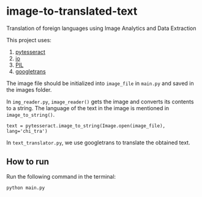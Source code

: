 # image-to-translated-text

Translation of foreign languages using Image Analytics and Data Extraction

This project uses: 
1. [pytesseract](https://pypi.org/project/pytesseract/)
2. [io](https://docs.python.org/3/library/io.html)
3. [PIL](https://pillow.readthedocs.io/en/stable/reference/Image.html)
4. [googletrans](https://pypi.org/project/googletrans/)

The image file should be initialized into `image_file` in `main.py` and saved in the images folder.

In `img_reader.py`, `image_reader()` gets the image and converts its contents to a string. The language of the text in the image is mentioned in `image_to_string()`.

`text = pytesseract.image_to_string(Image.open(image_file), lang='chi_tra')`

In `text_translator.py`, we use googletrans to translate the obtained text.

## How to run

Run the following command in the terminal:

```
python main.py
```

